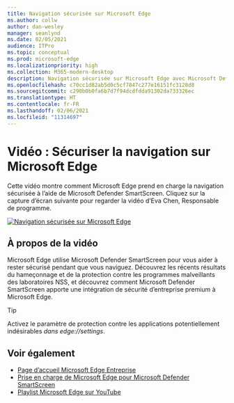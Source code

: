 ```yaml
---
title: Navigation sécurisée sur Microsoft Edge
ms.author: collw
author: dan-wesley
manager: seanlynd
ms.date: 02/05/2021
audience: ITPro
ms.topic: conceptual
ms.prod: microsoft-edge
ms.localizationpriority: high
ms.collection: M365-modern-desktop
description: Navigation sécurisée sur Microsoft Edge avec Microsoft Defender SmartScreen
ms.openlocfilehash: c70cc1d82ab5d0c5cf7847c277e16151fc3128d8
ms.sourcegitcommit: c290b0b0fa6b7d7f94dcdfdda91302da733326ec
ms.translationtype: HT
ms.contentlocale: fr-FR
ms.lasthandoff: 02/06/2021
ms.locfileid: "11314697"
---
```

# Vidéo : Sécuriser la navigation sur Microsoft Edge

Cette vidéo montre comment Microsoft Edge prend en charge la navigation sécurisée à l’aide de Microsoft Defender SmartScreen. Cliquez sur la capture d’écran suivante pour regarder la vidéo d’Eva Chen, Responsable de programme.

[![Navigation sécurisée sur Microsoft Edge](media/microsoft-edge-video-security-smartscreen/0.png)](http://www.youtube.com/watch?v=s9kk88SkjLw "Secure browsing on Microsoft Edge")

##  <a name="about-the-video"></a>À propos de la vidéo

Microsoft Edge utilise Microsoft Defender SmartScreen pour vous aider à rester sécurisé pendant que vous naviguez. Découvrez les récents résultats du hameçonnage et de la protection contre les programmes malveillants des laboratoires NSS, et découvrez comment Microsoft Defender SmartScreen apporte une intégration de sécurité d’entreprise premium à Microsoft Edge.

> [!TIP]
> Activez le paramètre de protection contre les applications potentiellement indésirables *dans edge://settings*.

##  <a name="see-also"></a>Voir également

- [Page d’accueil Microsoft Edge Entreprise](https://aka.ms/EdgeEnterprise)
- [Prise en charge de Microsoft Edge pour Microsoft Defender SmartScreen](microsoft-edge-security-smartscreen.md)
- [Playlist Microsoft Edge sur YouTube](https://www.youtube.com/playlist?list=PLXtHYVsvn_b-uXh1tMeYpT-0iD8tD3tFy)
